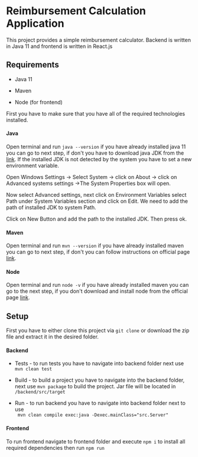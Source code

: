 # Reimbursement Calculation Application

This project provides a simple reimbursement calculator. Backend is written in Java 11 and frontend is written in React.js

## Requirements

  * Java 11
  
  * Maven
  
  * Node (for frontend)


First you have to make sure that you have all of the required technologies installed.

#### Java
 Open terminal and run `java --version` if you have already installed java 11 you can go to next step, if don't you have to download java JDK from the [link](https://www.oracle.com/java/technologies/javase/jdk11-archive-downloads.html).  If the installed JDK is not detected by the system you have to set a new environment variable.
 
Open Windows Settings -> Select System -> click on About ->  click on Advanced systems settings ->The System Properties box will open.

Now select Advanced settings, next click on Environment Variables select Path under System Variables section and click on Edit. We need to add the path of installed JDK to system Path.

Click on New Button and add the path to the installed JDK. Then press ok.

#### Maven
Open terminal and run `mvn --version` if you have already installed maven you can go to next step, if don't you can follow instructions on official page 
[link](https://maven.apache.org/install.html).

#### Node
Open terminal and run `node -v` if you have already installed maven you can go to the next step, if you don't download and install node from the official page [link](https://nodejs.org/en/download/).

## Setup

First you have to either clone this project via `git clone` or download the zip file and extract it in the desired folder.

#### Backend
  * Tests - to run tests you have to navigate into backend folder next  use `mvn clean test`
  
  * Build - to build a project you have to navigate into the backend folder, next use `mvn package` to build the project. Jar file will be located in `/backend/src/target` 
  
  * Run - to run backend you have to navigate into backend folder next to  use <br> ` mvn clean compile exec:java -Dexec.mainClass="src.Server"`
  
#### Frontend
To run frontend navigate to frontend folder and execute `npm i` to install all required dependencies then run `npm run`


